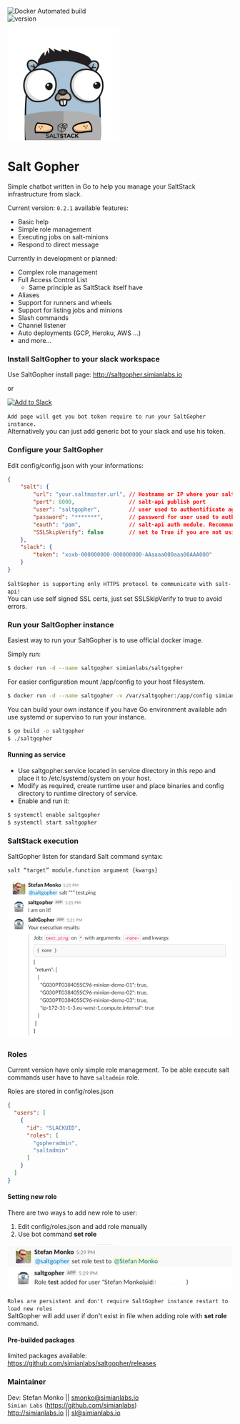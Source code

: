 ![Docker Automated build](https://img.shields.io/docker/automated/jrottenberg/ffmpeg.svg)  
![version](https://img.shields.io/badge/Version-0.2.1-brightgreen.svg)  

<img src="saltgopher.png" width="250">

# Salt Gopher
Simple chatbot written in Go to help you manage your SaltStack infrastructure from slack.

Current version: `0.2.1` available features:

* Basic help 
* Simple role management  
* Executing jobs on salt-minions
* Respond to direct message

Currently in development or planned:
* Complex role management
* Full Access Control List  
  * Same principle as SaltStack itself have
* Aliases
* Support for runners and wheels
* Support for listing jobs and minions
* Slash commands
* Channel listener
* Auto deployments (GCP, Heroku, AWS ...)
* and more...


### Install SaltGopher to your slack workspace

Use SaltGopher install page: http://saltgopher.simianlabs.io

or

<a href="https://slack.com/oauth/authorize?client_id=418342024391.489186556466&scope=bot,chat:write:bot,incoming-webhook,files:write:user,users.profile:read"><img alt="Add to Slack" height="40" width="139" src="https://platform.slack-edge.com/img/add_to_slack.png" srcset="https://platform.slack-edge.com/img/add_to_slack.png 1x, https://platform.slack-edge.com/img/add_to_slack@2x.png 2x" /></a>

`Add page will get you bot token require to run your SaltGopher instance.`  
Alternatively you can just add generic bot to your slack and use his token.

### Configure your SaltGopher

Edit config/config.json with your informations:
```json
{
    "salt": {
        "url": "your.saltmaster.url", // Hostname or IP where your salt-api are running
        "port": 8000,                 // salt-api publish port
        "user": "saltgopher",         // user used to authentificate against salt-api
        "password": "*******",        // password for user used to authentificate against salt-api
        "eauth": "pam",               // salt-api auth module. Recommanded to use pam
        "SSLSkipVerify": false        // set to True if you are not using valid SSL certificate
    },
    "slack": {
        "token": "xoxb-000000000-000000000-AAaaaa000aaa00AAA000"
    }
}
```
`SaltGopher is supporting only HTTPS protocol to communicate with salt-api!`  
You can use self signed SSL certs, just set SSLSkipVerify to true to avoid errors.

### Run your SaltGopher instance
Easiest way to run your SaltGopher is to use official docker image.

Simply run:
```bash
$ docker run -d --name saltgopher simianlabs/saltgopher
```

For easier configuration mount /app/config to your host filesystem.
```bash
$ docker run -d --name saltgopher -v /var/saltgopher:/app/config simianlabs/saltgopher
```

You can build your own instance if you have Go environment available adn use systemd or superviso to run your instance.
```bash
$ go build -o saltgopher
$ ./saltgopher
```

#### Running as service
* Use saltgopher.service located in service directory in this repo and place it to /etc/systemd/system on your host.
* Modify as required, create runtime user and place binaries and config directory to runtime directory of service.
* Enable and run it:
```bash
$ systemctl enable saltgopher
$ systemctl start saltgopher
```
### SaltStack execution
SaltGopher listen for standard Salt command syntax:
```
salt “target” module.function argument {kwargs}
```
<img src="pics/salttest.png">

### Roles

Current version have only simple role management.
To be able execute salt commands user have to have `saltadmin` role.

Roles are stored in config/roles.json
```json
{
  "users": [
    {
      "id": "SLACKUID",
      "roles": [
        "gopheradmin",
        "saltadmin"
      ]
    }
  ]
}
```
#### Setting new role
There are two ways to add new role to user:
1. Edit config/roles.json and add role manually
2. Use bot command **set role**  
<img src="pics/setrole.png">

`Roles are persistent and don't require SaltGopher instance restart to load new roles`  
SaltGopher will add user if don't exist in file when adding role with **set role** command.


#### Pre-builded packages

limited packages available: https://github.com/simianlabs/saltgopher/releases

### Maintainer
Dev: Stefan Monko || smonko@simianlabs.io  
`Simian Labs` (https://github.com/simianlabs)  
http://simianlabs.io || sl@simianlabs.io
